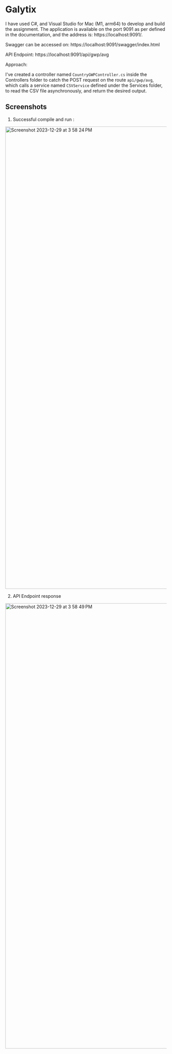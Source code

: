 # Galytix

I have used C#, and Visual Studio for Mac (M1, arm64) to develop and build the assignment. The application is available on the port 9091 as per defined in the documentation, and the address is: https://localhost:9091/.

Swagger can be accessed on: https://localhost:9091/swagger/index.html

API Endpoint: https://localhost:9091/api/gwp/avg

Approach:

I've created a controller named ```CountryGWPController.cs``` inside the Controllers folder to catch the POST request on the route ```api/gwp/avg```, which calls a service named ```CSVService``` defined under the Services folder, to read the CSV file asynchronously, and return the desired output. 

## Screenshots

1. Successful compile and run :
<img width="1440" alt="Screenshot 2023-12-29 at 3 58 24 PM" src="https://github.com/abhinavvsinhaa/galytix-backend-assignment/assets/76272472/e521976a-5eae-4570-b2b9-1a72c8199d0e">
 
2. API Endpoint response
<img width="1387" alt="Screenshot 2023-12-29 at 3 58 49 PM" src="https://github.com/abhinavvsinhaa/galytix-backend-assignment/assets/76272472/4654a507-fe2c-4d9a-9f24-2531a88a345f">
